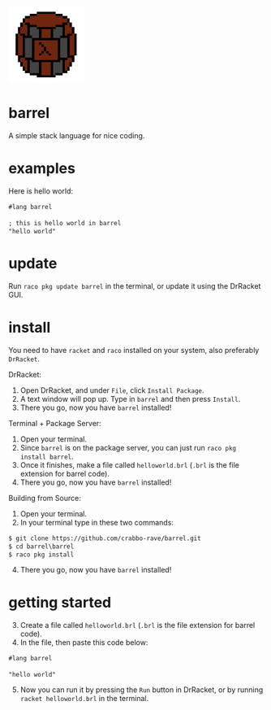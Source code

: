 <img src="barrel_logo.png" width=150px height=150px>

# barrel
A simple stack language for nice coding.

# examples

Here is hello world:

```racket
#lang barrel

; this is hello world in barrel
"hello world"
```
# update

Run `raco pkg update barrel` in the terminal, or update it using the DrRacket GUI.

# install

You need to have `racket` and `raco` installed on your system, also preferably `DrRacket`.

DrRacket:
1. Open DrRacket, and under `File`, click `Install Package`.
2. A text window will pop up. Type in `barrel` and then press `Install`. 
3. There you go, now you have `barrel` installed!

Terminal + Package Server:
1. Open your terminal.
2. Since `barrel` is on the package server, you can just run `raco pkg install barrel`.
3. Once it finishes, make a file called `helloworld.brl` (`.brl` is the file extension for barrel code).
4. There you go, now you have `barrel` installed!

Building from Source:
1. Open your terminal.
2. In your terminal type in these two commands:
```
$ git clone https://github.com/crabbo-rave/barrel.git
$ cd barrel\barrel
$ raco pkg install
```
4. There you go, now you have `barrel` installed!

# getting started

3. Create a file called `helloworld.brl` (`.brl` is the file extension for barrel code).
4. In the file, then paste this code below:
```racket
#lang barrel

"hello world"
```
5. Now you can run it by pressing the `Run` button in DrRacket, or by running `racket helloworld.brl` in the terminal. 
